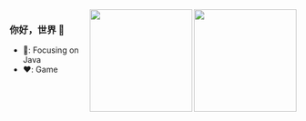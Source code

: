<div>
  <img align="right" height="180px"  src="https://github-readme-stats.vercel.app/api/top-langs/?username=2funny" />
  <img align="right" height="180px" src="https://github-readme-stats.vercel.app/api?username=2funny" />
</div>

### 你好，世界 👋
- 📖:  Focusing on Java
- ❤️: Game
